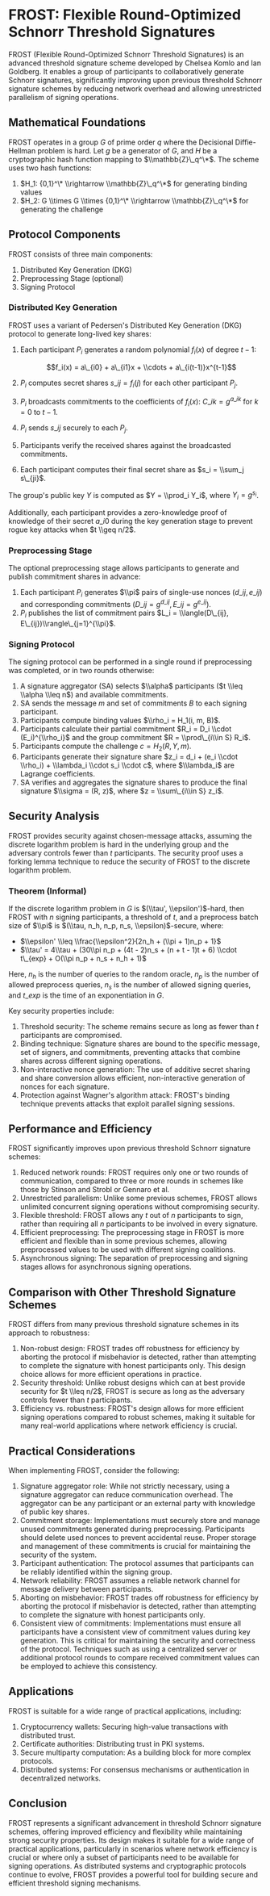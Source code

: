 # FROST: Flexible Round-Optimized Schnorr Threshold Signatures

FROST (Flexible Round-Optimized Schnorr Threshold Signatures) is an advanced threshold signature scheme developed by Chelsea Komlo and Ian Goldberg. It enables a group of participants to collaboratively generate Schnorr signatures, significantly improving upon previous threshold Schnorr signature schemes by reducing network overhead and allowing unrestricted parallelism of signing operations.

## Mathematical Foundations

FROST operates in a group $G$ of prime order $q$ where the Decisional Diffie-Hellman problem is hard. Let $g$ be a generator of $G$, and $H$ be a cryptographic hash function mapping to $\\mathbb{Z}\_q^\*$. The scheme uses two hash functions:

1. $H_1: {0,1}^\* \\rightarrow \\mathbb{Z}\_q^\*$ for generating binding values
1. $H_2: G \\times G \\times {0,1}^\* \\rightarrow \\mathbb{Z}\_q^\*$ for generating the challenge

## Protocol Components

FROST consists of three main components:

1. Distributed Key Generation (DKG)
1. Preprocessing Stage (optional)
1. Signing Protocol

### Distributed Key Generation

FROST uses a variant of Pedersen's Distributed Key Generation (DKG) protocol to generate long-lived key shares:

1. Each participant $P_i$ generates a random polynomial $f_i(x)$ of degree $t-1$:

   $$f_i(x) = a\_{i0} + a\_{i1}x + \\cdots + a\_{i(t-1)}x^{t-1}$$

1. $P_i$ computes secret shares $s\_{ij} = f_i(j)$ for each other participant $P_j$.

1. $P_i$ broadcasts commitments to the coefficients of $f_i(x)$: $C\_{ik} = g^{a\_{ik}}$ for $k = 0$ to $t-1$.

1. $P_i$ sends $s\_{ij}$ securely to each $P_j$.

1. Participants verify the received shares against the broadcasted commitments.

1. Each participant computes their final secret share as $s_i = \\sum_j s\_{ji}$.

The group's public key $Y$ is computed as $Y = \\prod_i Y_i$, where $Y_i = g^{s_i}$.

Additionally, each participant provides a zero-knowledge proof of knowledge of their secret $a\_{i0}$ during the key generation stage to prevent rogue key attacks when $t \\geq n/2$.

### Preprocessing Stage

The optional preprocessing stage allows participants to generate and publish commitment shares in advance:

1. Each participant $P_i$ generates $\\pi$ pairs of single-use nonces $(d\_{ij}, e\_{ij})$ and corresponding commitments $(D\_{ij} = g^{d\_{ij}}, E\_{ij} = g^{e\_{ij}})$.
1. $P_i$ publishes the list of commitment pairs $L_i = \\langle(D\_{ij}, E\_{ij})\\rangle\_{j=1}^{\\pi}$.

### Signing Protocol

The signing protocol can be performed in a single round if preprocessing was completed, or in two rounds otherwise:

1. A signature aggregator (SA) selects $\\alpha$ participants ($t \\leq \\alpha \\leq n$) and available commitments.
1. SA sends the message $m$ and set of commitments $B$ to each signing participant.
1. Participants compute binding values $\\rho_i = H_1(i, m, B)$.
1. Participants calculate their partial commitment $R_i = D_i \\cdot (E_i)^{\\rho_i}$ and the group commitment $R = \\prod\_{i\\in S} R_i$.
1. Participants compute the challenge $c = H_2(R, Y, m)$.
1. Participants generate their signature share $z_i = d_i + (e_i \\cdot \\rho_i) + \\lambda_i \\cdot s_i \\cdot c$, where $\\lambda_i$ are Lagrange coefficients.
1. SA verifies and aggregates the signature shares to produce the final signature $\\sigma = (R, z)$, where $z = \\sum\_{i\\in S} z_i$.

## Security Analysis

FROST provides security against chosen-message attacks, assuming the discrete logarithm problem is hard in the underlying group and the adversary controls fewer than $t$ participants. The security proof uses a forking lemma technique to reduce the security of FROST to the discrete logarithm problem.

### Theorem (Informal)

If the discrete logarithm problem in $G$ is $(\\tau', \\epsilon')$-hard, then FROST with $n$ signing participants, a threshold of $t$, and a preprocess batch size of $\\pi$ is $(\\tau, n_h, n_p, n_s, \\epsilon)$-secure, where:

- $\\epsilon' \\leq \\frac{\\epsilon^2}{2n_h + (\\pi + 1)n_p + 1}$
- $\\tau' = 4\\tau + (30\\pi n_p + (4t - 2)n_s + (n + t - 1)t + 6) \\cdot t\_{exp} + O(\\pi n_p + n_s + n_h + 1)$

Here, $n_h$ is the number of queries to the random oracle, $n_p$ is the number of allowed preprocess queries, $n_s$ is the number of allowed signing queries, and $t\_{exp}$ is the time of an exponentiation in $G$.

Key security properties include:

1. Threshold security: The scheme remains secure as long as fewer than $t$ participants are compromised.
1. Binding technique: Signature shares are bound to the specific message, set of signers, and commitments, preventing attacks that combine shares across different signing operations.
1. Non-interactive nonce generation: The use of additive secret sharing and share conversion allows efficient, non-interactive generation of nonces for each signature.
1. Protection against Wagner's algorithm attack: FROST's binding technique prevents attacks that exploit parallel signing sessions.

## Performance and Efficiency

FROST significantly improves upon previous threshold Schnorr signature schemes:

1. Reduced network rounds: FROST requires only one or two rounds of communication, compared to three or more rounds in schemes like those by Stinson and Strobl or Gennaro et al.
1. Unrestricted parallelism: Unlike some previous schemes, FROST allows unlimited concurrent signing operations without compromising security.
1. Flexible threshold: FROST allows any $t$ out of $n$ participants to sign, rather than requiring all $n$ participants to be involved in every signature.
1. Efficient preprocessing: The preprocessing stage in FROST is more efficient and flexible than in some previous schemes, allowing preprocessed values to be used with different signing coalitions.
1. Asynchronous signing: The separation of preprocessing and signing stages allows for asynchronous signing operations.

## Comparison with Other Threshold Signature Schemes

FROST differs from many previous threshold signature schemes in its approach to robustness:

1. Non-robust design: FROST trades off robustness for efficiency by aborting the protocol if misbehavior is detected, rather than attempting to complete the signature with honest participants only. This design choice allows for more efficient operations in practice.
1. Security threshold: Unlike robust designs which can at best provide security for $t \\leq n/2$, FROST is secure as long as the adversary controls fewer than $t$ participants.
1. Efficiency vs. robustness: FROST's design allows for more efficient signing operations compared to robust schemes, making it suitable for many real-world applications where network efficiency is crucial.

## Practical Considerations

When implementing FROST, consider the following:

1. Signature aggregator role: While not strictly necessary, using a signature aggregator can reduce communication overhead. The aggregator can be any participant or an external party with knowledge of public key shares.
1. Commitment storage: Implementations must securely store and manage unused commitments generated during preprocessing. Participants should delete used nonces to prevent accidental reuse. Proper storage and management of these commitments is crucial for maintaining the security of the system.
1. Participant authentication: The protocol assumes that participants can be reliably identified within the signing group.
1. Network reliability: FROST assumes a reliable network channel for message delivery between participants.
1. Aborting on misbehavior: FROST trades off robustness for efficiency by aborting the protocol if misbehavior is detected, rather than attempting to complete the signature with honest participants only.
1. Consistent view of commitments: Implementations must ensure all participants have a consistent view of commitment values during key generation. This is critical for maintaining the security and correctness of the protocol. Techniques such as using a centralized server or additional protocol rounds to compare received commitment values can be employed to achieve this consistency.

## Applications

FROST is suitable for a wide range of practical applications, including:

1. Cryptocurrency wallets: Securing high-value transactions with distributed trust.
1. Certificate authorities: Distributing trust in PKI systems.
1. Secure multiparty computation: As a building block for more complex protocols.
1. Distributed systems: For consensus mechanisms or authentication in decentralized networks.

## Conclusion

FROST represents a significant advancement in threshold Schnorr signature schemes, offering improved efficiency and flexibility while maintaining strong security properties. Its design makes it suitable for a wide range of practical applications, particularly in scenarios where network efficiency is crucial or where only a subset of participants need to be available for signing operations. As distributed systems and cryptographic protocols continue to evolve, FROST provides a powerful tool for building secure and efficient threshold signing mechanisms.
